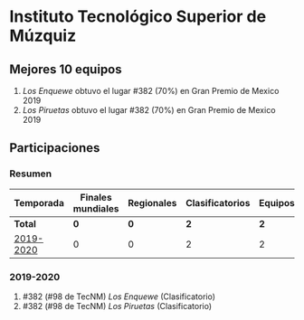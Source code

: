# Instituto Tecnológico Superior de Múzquiz

## Mejores 10 equipos

1. _Los Enquewe_ obtuvo el lugar #382 (70%) en Gran Premio de Mexico 2019
1. _Los Piruetas_ obtuvo el lugar #382 (70%) en Gran Premio de Mexico 2019

## Participaciones

### Resumen

| Temporada | Finales mundiales | Regionales | Clasificatorios | Equipos |
| --- | --- | --- | --- | --- |
| **Total** | **0** | **0** | **2** | **2** |
| [2019-2020](#2019-2020) | 0 | 0 | 2 | 2 |

### 2019-2020

1. #382 (#98 de TecNM) _Los Enquewe_ (Clasificatorio)
1. #382 (#98 de TecNM) _Los Piruetas_ (Clasificatorio)



